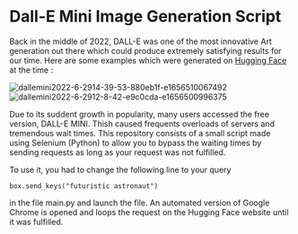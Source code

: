 # Dall-E Mini Image Generation Script

Back in the middle of 2022, DALL-E was one of the most innovative Art generation out there which could produce extremely satisfying results for our time. 
Here are some examples which were generated on [Hugging Face](https://huggingface.co/spaces/dalle-mini/dalle-mini) at the time : 

![dallemini2022-6-2914-39-53-880eb1f-e1656510067492](https://github.com/BonelessCode/DALEE-AUTO/assets/59204911/a0e42789-7866-4a5c-9fd3-dca36dbc13d2)
![dallemini2022-6-2912-8-42-e9c0cda-e1656500996375](https://github.com/BonelessCode/DALEE-AUTO/assets/59204911/b158fb29-ef54-4c19-99e4-e8a7e67dc5a2)

Due to its suddent growth in popularity, many users accessed the free version, DALL-E MINI. Thish caused frequents overloads of servers and tremendous wait times. This repository consists of a small script made using Selenium (Python) to allow you to bypass the waiting times by sending requests as long as your request was not fulfilled.

To use it, you had to change the following line to your query
```
box.send_keys("futuristic astronaut")
```
in the file main.py and launch the file. An automated version of Google Chrome is opened and loops the request on the Hugging Face website until it was fulfilled.
